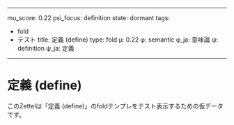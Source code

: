 <!--
@zettel_type: unknown
@description: 分類不能。手動で確認が必要。
-->

---
mu_score: 0.22
psi_focus: definition
state: dormant
tags:
- fold
- テスト
title: 定義 (define)
type: fold
μ: 0.22
φ: semantic
φ_ja: 意味論
ψ: definition
ψ_ja: 定義
---

# 定義 (define)

このZettelは「定義 (define)」のfoldテンプレをテスト表示するための仮データです。
